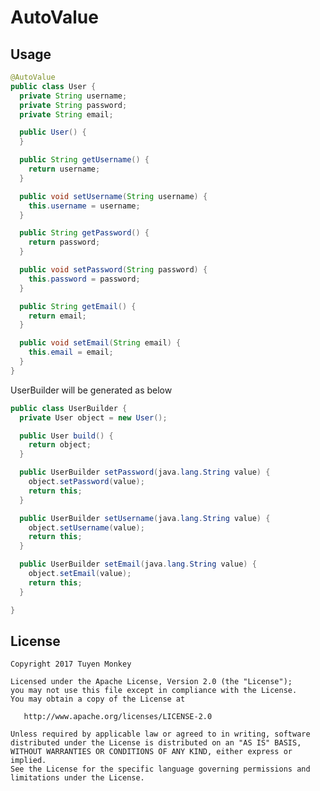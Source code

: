 # AutoValue

## Usage
```java
@AutoValue
public class User {
  private String username;
  private String password;
  private String email;

  public User() {
  }

  public String getUsername() {
    return username;
  }

  public void setUsername(String username) {
    this.username = username;
  }

  public String getPassword() {
    return password;
  }

  public void setPassword(String password) {
    this.password = password;
  }

  public String getEmail() {
    return email;
  }

  public void setEmail(String email) {
    this.email = email;
  }
}
```

UserBuilder will be generated as below
```java
public class UserBuilder {
  private User object = new User();

  public User build() {
    return object;
  }

  public UserBuilder setPassword(java.lang.String value) {
    object.setPassword(value);
    return this;
  }

  public UserBuilder setUsername(java.lang.String value) {
    object.setUsername(value);
    return this;
  }

  public UserBuilder setEmail(java.lang.String value) {
    object.setEmail(value);
    return this;
  }

}
```

## License

    Copyright 2017 Tuyen Monkey

    Licensed under the Apache License, Version 2.0 (the "License");
    you may not use this file except in compliance with the License.
    You may obtain a copy of the License at

       http://www.apache.org/licenses/LICENSE-2.0

    Unless required by applicable law or agreed to in writing, software
    distributed under the License is distributed on an "AS IS" BASIS,
    WITHOUT WARRANTIES OR CONDITIONS OF ANY KIND, either express or implied.
    See the License for the specific language governing permissions and
    limitations under the License.
